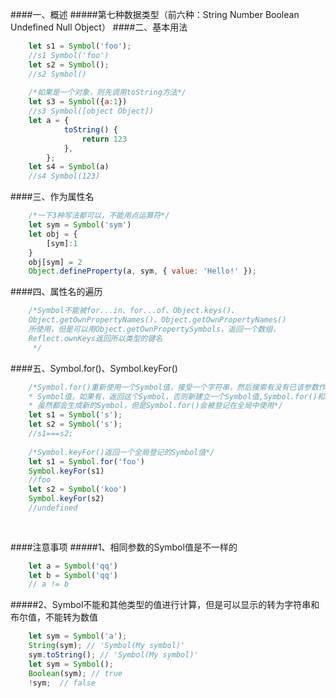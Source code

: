 ####一、概述
#####第七种数据类型（前六种：String Number Boolean Undefined Null Object）
####二、基本用法
```javascript
    let s1 = Symbol('foo');
    //s1 Symbol('foo')
    let s2 = Symbol();
    //s2 Symbol()
    
    /*如果是一个对象，则先调用toString方法*/
    let s3 = Symbol({a:1})
    //s3 Symbol([object Object])
    let a = {
            toString() {
                return 123
            },
        };
    let s4 = Symbol(a)
    //s4 Symbol(123)
```
####三、作为属性名
```javascript
    /*一下3种写法都可以，不能用点运算符*/
    let sym = Symbol('sym')
    let obj = {
        [sym]:1
    }
    obj[sym] = 2
    Object.defineProperty(a, sym, { value: 'Hello!' });
```
####四、属性名的遍历
```javascript
    /*Symbol不能被for...in、for...of、Object.keys()、
    Object.getOwnPropertyNames()、Object.getOwnPropertyNames()
    所使用，但是可以用Object.getOwnPropertySymbols，返回一个数组，
    Reflect.ownKeys返回所以类型的键名
     */
```
####五、Symbol.for()、Symbol.keyFor()
```javascript
    /*Symbol.for()重新使用一个Symbol值，接受一个字符串，然后搜索有没有已该参数作为名称的
    * Symbol值，如果有，返回这个Symbol，否则新建立一个Symbol值,Symbol.for()和Symbol()
    * 虽然都会生成新的Symbol，但是Symbol.for()会被登记在全局中使用*/
    let s1 = Symbol('s');
    let s2 = Symbol('s');
    //s1===s2;
    
    /*Symbol.keyFor()返回一个全局登记的Symbol值*/
    let s1 = Symbol.for('foo')
    Symbol.keyFor(s1)
    //foo
    let s2 = Symbol('koo')
    Symbol.keyFor(s2)
    //undefined
   
    
```

####注意事项
#####1、相同参数的Symbol值是不一样的
```javascript
    let a = Symbol('qq')
    let b = Symbol('qq')
    // a != b
```
#####2、Symbol不能和其他类型的值进行计算，但是可以显示的转为字符串和布尔值，不能转为数值
```javascript
    let sym = Symbol('a');
    String(sym); // 'Symbol(My symbol)'
    sym.toString(); // 'Symbol(My symbol)'
    let sym = Symbol();
    Boolean(sym); // true
    !sym;  // false
```